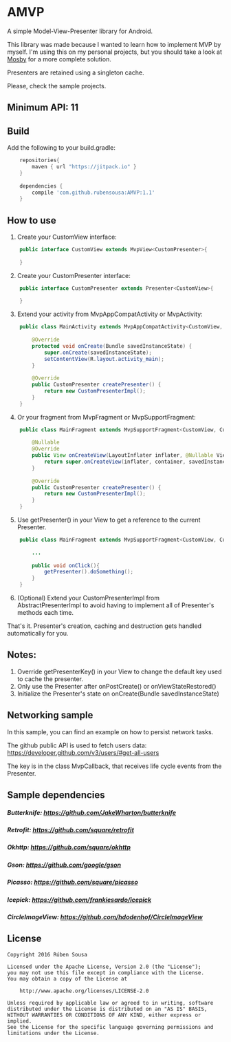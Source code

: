# AMVP
A simple Model-View-Presenter library for Android.

This library was made because I wanted to learn how to implement MVP by myself. I'm using this on my personal projects, but you should take a look at [Mosby](https://github.com/sockeqwe/mosby) for a more complete solution.

Presenters are retained using a singleton cache.

Please, check the sample projects.

## Minimum API: 11

## Build

Add the following to your build.gradle:

```groovy
    repositories{
        maven { url "https://jitpack.io" }
    }
    
    dependencies {
        compile 'com.github.rubensousa:AMVP:1.1'
    }
```

## How to use

1. Create your CustomView interface:

```java
    public interface CustomView extends MvpView<CustomPresenter>{
    
    }
```

2. Create your CustomPresenter interface:

```java
    public interface CustomPresenter extends Presenter<CustomView>{
    
    }
```

3. Extend your activity from MvpAppCompatActivity or MvpActivity:

```java
    public class MainActivity extends MvpAppCompatActivity<CustomView, CustomPresenter> implements CustomView {
    
        @Override
        protected void onCreate(Bundle savedInstanceState) {
            super.onCreate(savedInstanceState);
            setContentView(R.layout.activity_main);
        }
   
        @Override
        public CustomPresenter createPresenter() {
            return new CustomPresenterImpl();
        }
    }
```
        
4. Or your fragment from MvpFragment or MvpSupportFragment:

```java
    public class MainFragment extends MvpSupportFragment<CustomView, CustomPresenter> implements CustomView {
  
        @Nullable
        @Override
        public View onCreateView(LayoutInflater inflater, @Nullable ViewGroup container, @Nullable Bundle savedInstanceState) {
            return super.onCreateView(inflater, container, savedInstanceState);
        }
   
        @Override
        public CustomPresenter createPresenter() {
            return new CustomPresenterImpl();
        }
    }
```
        
5. Use getPresenter() in your View to get a reference to the current Presenter.

```java
    public class MainFragment extends MvpSupportFragment<CustomView, CustomPresenter> implements CustomView {
  
        ...
        
        public void onClick(){
            getPresenter().doSomething();
        }
    }
```

6. (Optional) Extend your CustomPresenterImpl from AbstractPresenterImpl to avoid having to implement all of Presenter's methods each time.
        
        
That's it. Presenter's creation, caching and destruction gets handled automatically for you.

## Notes:

1. Override getPresenterKey() in your View to change the default key used to cache the presenter.
2. Only use the Presenter after onPostCreate() or onViewStateRestored()
3. Initialize the Presenter's state on onCreate(Bundle savedInstanceState)



## Networking sample

In this sample, you can find an example on how to persist network tasks.

The github public API is used to fetch users data: https://developer.github.com/v3/users/#get-all-users

The key is in the class MvpCallback, that receives life cycle events from the Presenter.


## Sample dependencies

##### Butterknife: https://github.com/JakeWharton/butterknife
##### Retrofit: https://github.com/square/retrofit
##### Okhttp: https://github.com/square/okhttp
##### Gson: https://github.com/google/gson
##### Picasso: https://github.com/square/picasso
##### Icepick: https://github.com/frankiesardo/icepick
##### CircleImageView: https://github.com/hdodenhof/CircleImageView


## License

    Copyright 2016 Rúben Sousa
    
    Licensed under the Apache License, Version 2.0 (the "License");
    you may not use this file except in compliance with the License.
    You may obtain a copy of the License at
    
        http://www.apache.org/licenses/LICENSE-2.0
    
    Unless required by applicable law or agreed to in writing, software
    distributed under the License is distributed on an "AS IS" BASIS,
    WITHOUT WARRANTIES OR CONDITIONS OF ANY KIND, either express or implied.
    See the License for the specific language governing permissions and
    limitations under the License.
